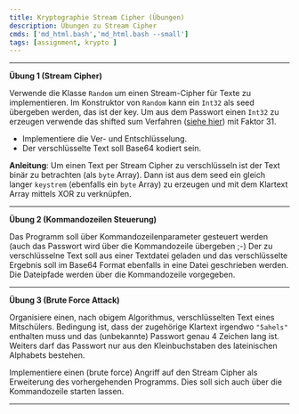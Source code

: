 ```yaml
---
title: Kryptographie Stream Cipher (Übungen)
description: Übungen zu Stream Cipher
cmds: ['md_html.bash','md_html.bash --small']
tags: [assignment, krypto ]
---
```


---

**Übung 1 (Stream Cipher)** 

Verwende die Klasse `Random` um einen Stream-Cipher für Texte zu implementieren. Im Konstruktor von `Random` kann ein `Int32` als seed übergeben werden, das ist der key. Um aus dem Passwort einen `Int32` zu erzeugen verwende das shifted sum Verfahren ([siehe hier](https://javadevnotes.com/java-string-hashcode)) mit Faktor 31.

- Implementiere die Ver- und Entschlüsselung.
- Der verschlüsselte Text soll Base64 kodiert sein.

**Anleitung**: Um einen Text per Stream Cipher zu verschlüsseln ist der Text binär zu betrachten (als `byte` Array). Dann ist aus dem seed ein gleich langer `keystrem` (ebenfalls ein `byte` Array) zu erzeugen und mit dem Klartext Array mittels XOR zu verknüpfen.



---

**Übung 2  (Kommandozeilen Steuerung)**

Das Programm soll über Kommandozeilenparameter gesteuert werden (auch das Passwort wird über die Kommandozeile übergeben ;-) Der zu verschlüsselne Text soll aus einer Textdatei geladen und das verschlüsselte Ergebnis soll im Base64 Format ebenfalls in eine Datei geschrieben werden. Die Dateipfade werden über die Kommandozeile vorgegeben.



---

**Übung 3  (Brute Force Attack)**

Organisiere einen, nach obigem Algorithmus, verschlüsselten Text eines Mitschülers. Bedingung ist, dass der zugehörige Klartext irgendwo `"5ahels"` enthalten muss und das (unbekannte) Passwort genau 4 Zeichen lang ist. Weiters darf das Passwort nur aus den Kleinbuchstaben des lateinischen Alphabets bestehen.

Implementiere einen (brute force) Angriff auf den Stream Cipher als Erweiterung des vorhergehenden Programms. Dies soll sich auch über die Kommandozeile starten lassen.

---



